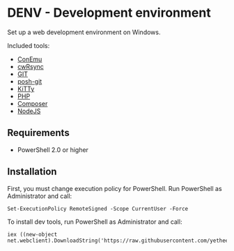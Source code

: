 # DENV - Development environment

Set up a web development environment on Windows.

Included tools:

 - [ConEmu](https://chocolatey.org/packages/ConEmu)
 - [cwRsync](https://chocolatey.org/packages/cwrsync)
 - [GIT](https://chocolatey.org/packages/git)
 - [posh-git](https://chocolatey.org/packages/poshgit)
 - [KiTTy](https://chocolatey.org/packages/kitty.portable)
 - [PHP](https://chocolatey.org/packages/php)
 - [Composer](https://getcomposer.org/)
 - [NodeJS](https://chocolatey.org/packages/nodejs.install)

## Requirements

 - PowerShell 2.0 or higher

## Installation

First, you must change execution policy for PowerShell. Run PowerShell as Administrator and call:

    Set-ExecutionPolicy RemoteSigned -Scope CurrentUser -Force

To install dev tools, run PowerShell as Administrator and call:

    iex ((new-object net.webclient).DownloadString('https://raw.githubusercontent.com/yethee/denv/master/setup.ps1'))
